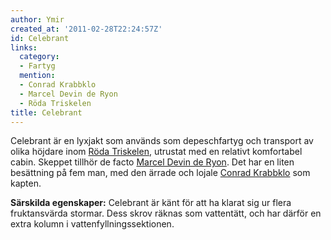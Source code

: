 ```yaml
---
author: Ymir
created_at: '2011-02-28T22:24:57Z'
id: Celebrant
links:
  category:
  - Fartyg
  mention:
  - Conrad Krabbklo
  - Marcel Devin de Ryon
  - Röda Triskelen
title: Celebrant
---
```


Celebrant är en lyxjakt som används som depeschfartyg och transport av olika höjdare inom [Röda
Triskelen], utrustat med en relativt komfortabel cabin. Skeppet tillhör de facto [Marcel Devin de
Ryon]. Det har en liten besättning på fem man, med den ärrade och lojale [Conrad Krabbklo] som
kapten.

**Särskilda egenskaper:** Celebrant är känt för att ha klarat sig ur flera fruktansvärda stormar.
Dess skrov räknas som vattentätt, och har därför en extra kolumn i vattenfyllningssektionen.

  [Röda Triskelen]: Röda_Triskelen
  [Marcel Devin de Ryon]: Marcel_Devin_de_Ryon
  [Conrad Krabbklo]: Conrad_Krabbklo